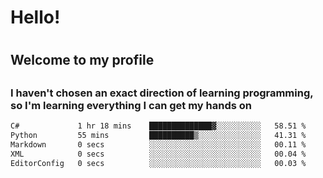 
<h1>Hello!<h1>
<h2>Welcome to my profile<h2>
<h3>I haven't chosen an exact direction of learning programming, so I'm learning everything I can get my hands on</h3>

<!--START_SECTION:waka-->

```txt
C#             1 hr 18 mins    ██████████████▓░░░░░░░░░░   58.51 %
Python         55 mins         ██████████▒░░░░░░░░░░░░░░   41.31 %
Markdown       0 secs          ░░░░░░░░░░░░░░░░░░░░░░░░░   00.11 %
XML            0 secs          ░░░░░░░░░░░░░░░░░░░░░░░░░   00.04 %
EditorConfig   0 secs          ░░░░░░░░░░░░░░░░░░░░░░░░░   00.03 %
```

<!--END_SECTION:waka-->
